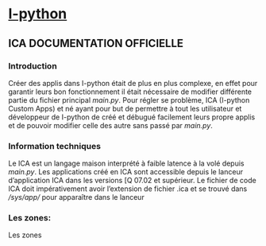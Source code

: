 # **[I-python](https://passemblage.github.io/I-python-Public/web)**

## **ICA DOCUMENTATION OFFICIELLE**

### Introduction
Créer des applis dans I-python était de plus en plus complexe, en effet pour garantir leurs bon fonctionnement il était nécessaire de modifier différente partie du fichier principal *main.py*. Pour régler se problème, ICA (I-python Custom Apps) et né ayant pour but de permettre à tout les utilisateur et développeur de I-python de créé et débugué facilement leurs propre applis et de pouvoir modifier celle des autre sans passé par *main.py*.

### Information techniques
Le ICA est un langage maison interprété à faible latence à la volé depuis *main.py*. Les applications créé en ICA sont accessible depuis le lanceur d’application ICA dans les versions [Q 07.02 et supérieur. Le fichier de code ICA doit impérativement avoir l’extension de fichier .ica et se trouvé dans */sys/app/* pour apparaître dans le lanceur

### Les zones:
Les zones